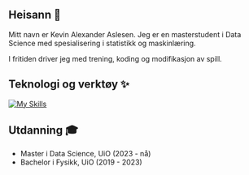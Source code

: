 ## Heisann :wave:

Mitt navn er Kevin Alexander Aslesen. Jeg er en masterstudent i Data Science med spesialisering i statistikk og maskinlæring. 

I fritiden driver jeg med trening, koding og modifikasjon av spill. 

## Teknologi og verktøy :sparkles:
[![My Skills](https://skillicons.dev/icons?i=py,java,r,sklearn,mysql,latex,pytorch,matlab,css,html,js&theme=light)](https://skillicons.dev)

## Utdanning :mortar_board:
* Master i Data Science, UiO (2023 - nå) 
* Bachelor i Fysikk, UiO  (2019 - 2023)



